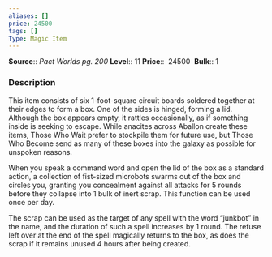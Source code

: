 ```yaml
---
aliases: []
price: 24500 
tags: []
Type: Magic Item
---
```


**Source**:: _Pact Worlds pg. 200_
**Level**:: 11
**Price**::  24500 
**Bulk**:: 1

### Description

This item consists of six 1-foot-square circuit boards soldered together at their edges to form a box. One of the sides is hinged, forming a lid. Although the box appears empty, it rattles occasionally, as if something inside is seeking to escape. While anacites across Aballon create these items, Those Who Wait prefer to stockpile them for future use, but Those Who Become send as many of these boxes into the galaxy as possible for unspoken reasons.



When you speak a command word and open the lid of the box as a standard action, a collection of fist-sized microbots swarms out of the box and circles you, granting you concealment against all attacks for 5 rounds before they collapse into 1 bulk of inert scrap. This function can be used once per day.



The scrap can be used as the target of any spell with the word “junkbot” in the name, and the duration of such a spell increases by 1 round. The refuse left over at the end of the spell magically returns to the box, as does the scrap if it remains unused 4 hours after being created.
